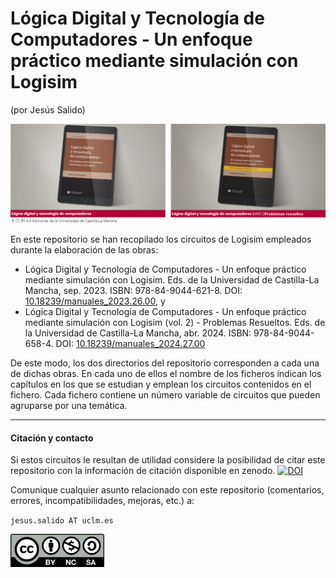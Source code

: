 # Lógica Digital y Tecnología de Computadores - Un enfoque práctico mediante simulación con Logisim
(por Jesús Salido)

<img src="./Portadas Teco Vol1-2.png" width="800">

En este repositorio se han recopilado los circuitos de Logisim empleados durante la elaboración de las obras:
- Lógica Digital y Tecnología de Computadores - Un enfoque práctico mediante simulación con Logisim. Eds. de la Universidad de Castilla-La Mancha, sep. 2023. ISBN: 978-84-9044-621-8. DOI: [10.18239/manuales\_2023.26.00](https://doi.org/10.18239/manuales_2023.26.00), y
- Lógica Digital y Tecnología de Computadores - Un enfoque práctico mediante simulación con Logisim (vol. 2) - Problemas Resueltos. Eds. de la Universidad de Castilla-La Mancha, abr. 2024. ISBN: 978-84-9044-658-4. DOI: [10.18239/manuales\_2024.27.00](https://doi.org/10.18239/manuales_2024.27.00)

De este modo, los dos directorios del repositorio corresponden a cada una de dichas obras. En cada uno de ellos el nombre de los ficheros indican los capítulos en los que se estudian y emplean los circuitos contenidos en el fichero. Cada fichero contiene un número variable de circuitos que pueden agruparse por una temática.

-----
#### Citación y contacto

Si estos circuitos le resultan de utilidad considere la posibilidad de citar este repositorio con la información de citación disponible en zenodo.
[![DOI](https://zenodo.org/badge/DOI/10.5281/zenodo.10828923.svg)](https://doi.org/10.5281/zenodo.10828923)

Comunique cualquier asunto relacionado con este repositorio (comentarios, errores, incompatibilidades, mejoras, etc.) a:

`jesus.salido AT uclm.es`

<img src="./by-nc-sa.png" width="150">
